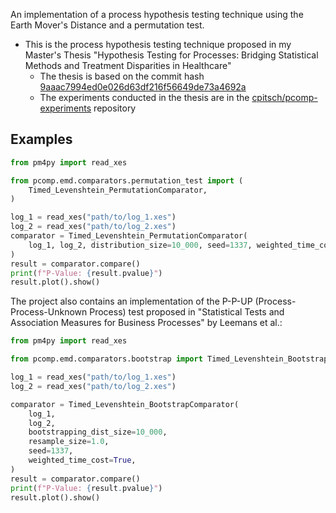 An implementation of a process hypothesis testing technique using the Earth Mover's Distance
and a permutation test.

- This is the process hypothesis testing technique proposed in my Master's Thesis "Hypothesis
Testing for Processes: Bridging Statistical Methods and Treatment Disparities in Healthcare"
    - The thesis is based on the commit hash [9aaac7994ed0e026d63df216f56649de73a4692a](https://github.com/cpitsch/pcomp/tree/9aaac7994ed0e026d63df216f56649de73a4692a)
    - The experiments conducted in the thesis are in the [cpitsch/pcomp-experiments](https://github.com/cpitsch/pcomp-experiments) repository

## Examples
```py
from pm4py import read_xes

from pcomp.emd.comparators.permutation_test import (
    Timed_Levenshtein_PermutationComparator,
)

log_1 = read_xes("path/to/log_1.xes")
log_2 = read_xes("path/to/log_2.xes")
comparator = Timed_Levenshtein_PermutationComparator(
    log_1, log_2, distribution_size=10_000, seed=1337, weighted_time_cost=True
)
result = comparator.compare()
print(f"P-Value: {result.pvalue}")
result.plot().show()
```

The project also contains an implementation of the P-P-UP (Process-Process-Unknown Process)
test proposed in "Statistical Tests and Association Measures for Business Processes" by
Leemans et al.:


```py
from pm4py import read_xes

from pcomp.emd.comparators.bootstrap import Timed_Levenshtein_BootstrapComparator

log_1 = read_xes("path/to/log_1.xes")
log_2 = read_xes("path/to/log_2.xes")

comparator = Timed_Levenshtein_BootstrapComparator(
    log_1,
    log_2,
    bootstrapping_dist_size=10_000,
    resample_size=1.0,
    seed=1337,
    weighted_time_cost=True,
)
result = comparator.compare()
print(f"P-Value: {result.pvalue}")
result.plot().show()
```
